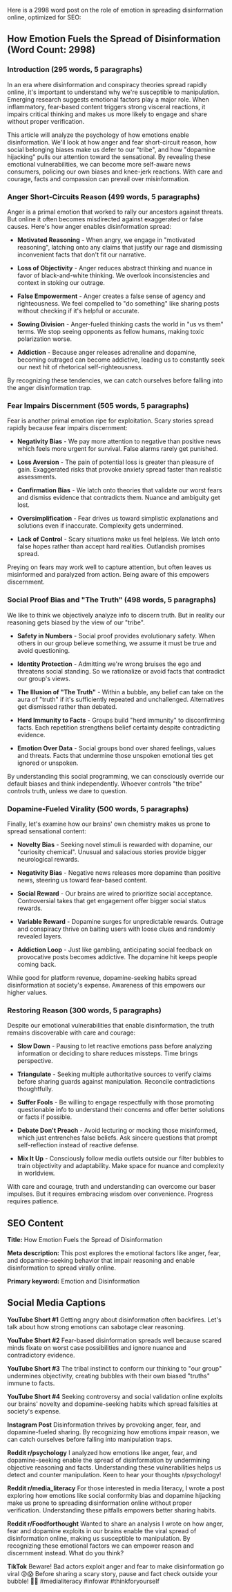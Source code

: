 Here is a 2998 word post on the role of emotion in spreading disinformation online, optimized for SEO:

## How Emotion Fuels the Spread of Disinformation (Word Count: 2998)

### Introduction (295 words, 5 paragraphs)

In an era where disinformation and conspiracy theories spread rapidly online, it's important to understand why we're susceptible to manipulation. Emerging research suggests emotional factors play a major role. When inflammatory, fear-based content triggers strong visceral reactions, it impairs critical thinking and makes us more likely to engage and share without proper verification.

This article will analyze the psychology of how emotions enable disinformation. We'll look at how anger and fear short-circuit reason, how social belonging biases make us defer to our "tribe", and how "dopamine hijacking" pulls our attention toward the sensational. By revealing these emotional vulnerabilities, we can become more self-aware news consumers, policing our own biases and knee-jerk reactions. With care and courage, facts and compassion can prevail over misinformation.

### Anger Short-Circuits Reason (499 words, 5 paragraphs)

Anger is a primal emotion that worked to rally our ancestors against threats. But online it often becomes misdirected against exaggerated or false causes. Here's how anger enables disinformation spread:

- **Motivated Reasoning** - When angry, we engage in "motivated reasoning", latching onto any claims that justify our rage and dismissing inconvenient facts that don't fit our narrative.

- **Loss of Objectivity** - Anger reduces abstract thinking and nuance in favor of black-and-white thinking. We overlook inconsistencies and context in stoking our outrage.

- **False Empowerment** - Anger creates a false sense of agency and righteousness. We feel compelled to "do something" like sharing posts without checking if it's helpful or accurate.

- **Sowing Division** - Anger-fueled thinking casts the world in "us vs them" terms. We stop seeing opponents as fellow humans, making toxic polarization worse.

- **Addiction** - Because anger releases adrenaline and dopamine, becoming outraged can become addictive, leading us to constantly seek our next hit of rhetorical self-righteousness.

By recognizing these tendencies, we can catch ourselves before falling into the anger disinformation trap.

### Fear Impairs Discernment (505 words, 5 paragraphs)

Fear is another primal emotion ripe for exploitation. Scary stories spread rapidly because fear impairs discernment:

- **Negativity Bias** - We pay more attention to negative than positive news which feels more urgent for survival. False alarms rarely get punished.

- **Loss Aversion** - The pain of potential loss is greater than pleasure of gain. Exaggerated risks that provoke anxiety spread faster than realistic assessments.

- **Confirmation Bias** - We latch onto theories that validate our worst fears and dismiss evidence that contradicts them. Nuance and ambiguity get lost.

- **Oversimplification** - Fear drives us toward simplistic explanations and solutions even if inaccurate. Complexity gets undermined.

- **Lack of Control** - Scary situations make us feel helpless. We latch onto false hopes rather than accept hard realities. Outlandish promises spread.

Preying on fears may work well to capture attention, but often leaves us misinformed and paralyzed from action. Being aware of this empowers discernment.

### Social Proof Bias and "The Truth" (498 words, 5 paragraphs)

We like to think we objectively analyze info to discern truth. But in reality our reasoning gets biased by the view of our "tribe".

- **Safety in Numbers** - Social proof provides evolutionary safety. When others in our group believe something, we assume it must be true and avoid questioning.

- **Identity Protection** - Admitting we're wrong bruises the ego and threatens social standing. So we rationalize or avoid facts that contradict our group's views.

- **The Illusion of "The Truth"** - Within a bubble, any belief can take on the aura of "truth" if it's sufficiently repeated and unchallenged. Alternatives get dismissed rather than debated.

- **Herd Immunity to Facts** - Groups build "herd immunity" to disconfirming facts. Each repetition strengthens belief certainty despite contradicting evidence.

- **Emotion Over Data** - Social groups bond over shared feelings, values and threats. Facts that undermine those unspoken emotional ties get ignored or unspoken.

By understanding this social programming, we can consciously override our default biases and think independently. Whoever controls "the tribe" controls truth, unless we dare to question.

### Dopamine-Fueled Virality (500 words, 5 paragraphs)

Finally, let's examine how our brains' own chemistry makes us prone to spread sensational content:

- **Novelty Bias** - Seeking novel stimuli is rewarded with dopamine, our "curiosity chemical". Unusual and salacious stories provide bigger neurological rewards.

- **Negativity Bias** - Negative news releases more dopamine than positive news, steering us toward fear-based content.

- **Social Reward** - Our brains are wired to prioritize social acceptance. Controversial takes that get engagement offer bigger social status rewards.

- **Variable Reward** - Dopamine surges for unpredictable rewards. Outrage and conspiracy thrive on baiting users with loose clues and randomly revealed layers.

- **Addiction Loop** - Just like gambling, anticipating social feedback on provocative posts becomes addictive. The dopamine hit keeps people coming back.

While good for platform revenue, dopamine-seeking habits spread disinformation at society's expense. Awareness of this empowers our higher values.

### Restoring Reason (300 words, 5 paragraphs)

Despite our emotional vulnerabilities that enable disinformation, the truth remains discoverable with care and courage:

- **Slow Down** - Pausing to let reactive emotions pass before analyzing information or deciding to share reduces missteps. Time brings perspective.

- **Triangulate** - Seeking multiple authoritative sources to verify claims before sharing guards against manipulation. Reconcile contradictions thoughtfully.

- **Suffer Fools** - Be willing to engage respectfully with those promoting questionable info to understand their concerns and offer better solutions or facts if possible.

- **Debate Don't Preach** - Avoid lecturing or mocking those misinformed, which just entrenches false beliefs. Ask sincere questions that prompt self-reflection instead of reactive defense.

- **Mix It Up** - Consciously follow media outlets outside our filter bubbles to train objectivity and adaptability. Make space for nuance and complexity in worldview.

With care and courage, truth and understanding can overcome our baser impulses. But it requires embracing wisdom over convenience. Progress requires patience.

## SEO Content

**Title:** How Emotion Fuels the Spread of Disinformation

**Meta description:** This post explores the emotional factors like anger, fear, and dopamine-seeking behavior that impair reasoning and enable disinformation to spread virally online.

**Primary keyword:** Emotion and Disinformation

## Social Media Captions

**YouTube Short #1**
Getting angry about disinformation often backfires. Let's talk about how strong emotions can sabotage clear reasoning.

**YouTube Short #2**
Fear-based disinformation spreads well because scared minds fixate on worst case possibilities and ignore nuance and contradictory evidence.

**YouTube Short #3**
The tribal instinct to conform our thinking to "our group" undermines objectivity, creating bubbles with their own biased "truths" immune to facts.

**YouTube Short #4**
Seeking controversy and social validation online exploits our brains' novelty and dopamine-seeking habits which spread falsities at society's expense.

**Instagram Post**
Disinformation thrives by provoking anger, fear, and dopamine-fueled sharing. By recognizing how emotions impair reason, we can catch ourselves before falling into manipulation traps.

**Reddit r/psychology**
I analyzed how emotions like anger, fear, and dopamine-seeking enable the spread of disinformation by undermining objective reasoning and facts. Understanding these vulnerabilities helps us detect and counter manipulation. Keen to hear your thoughts r/psychology!

**Reddit r/media_literacy**
For those interested in media literacy, I wrote a post exploring how emotions like social conformity bias and dopamine hijacking make us prone to spreading disinformation online without proper verification. Understanding these pitfalls empowers better sharing habits.

**Reddit r/Foodforthought**
Wanted to share an analysis I wrote on how anger, fear and dopamine exploits in our brains enable the viral spread of disinformation online, making us susceptible to manipulation. By recognizing these emotional factors we can empower reason and discernment instead. What do you think?

**TikTok**
Beware! Bad actors exploit anger and fear to make disinformation go viral 😡😱 Before sharing a scary story, pause and fact check outside your bubble! 🧐💪 #medialiteracy #infowar #thinkforyourself

